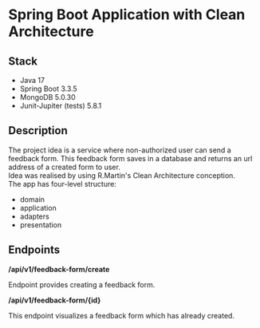 # Spring Boot Application with Clean Architecture
## Stack
- Java 17
- Spring Boot 3.3.5
- MongoDB 5.0.30
- Junit-Jupiter (tests) 5.8.1
## Description
The project idea is a service where non-authorized user can send a feedback 
form. This feedback form saves in a database and returns an url address of 
a created form to user.\
Idea was realised by using R.Martin's Clean Architecture conception.\
The app has four-level structure:
- domain
- application
- adapters
- presentation 
## Endpoints
<b>/api/v1/feedback-form/create</b>

Endpoint provides creating a feedback form.

<b>/api/v1/feedback-form/{id}</b>

This endpoint visualizes a feedback form which has already created.
